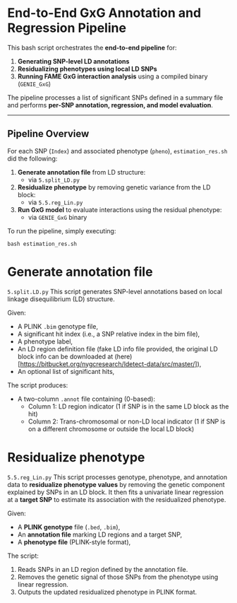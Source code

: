 # End-to-End GxG Annotation and Regression Pipeline

This bash script orchestrates the **end-to-end pipeline** for:

1. **Generating SNP-level LD annotations**
2. **Residualizing phenotypes using local LD SNPs**
3. **Running FAME GxG interaction analysis** using a compiled binary (`GENIE_GxG`)

The pipeline processes a list of significant SNPs defined in a summary file and performs **per-SNP annotation, regression, and model evaluation**.

---

## Pipeline Overview

For each SNP (`Index`) and associated phenotype (`pheno`), `estimation_res.sh` did the following:

1. **Generate annotation file** from LD structure:
    - via `5.split_LD.py`
2. **Residualize phenotype** by removing genetic variance from the LD block:
    - via `5.5.reg_Lin.py`
3. **Run GxG model** to evaluate interactions using the residual phenotype:
    - via `GENIE_GxG` binary

To run the pipeline, simply executing:
```
bash estimation_res.sh
```


# Generate annotation file
`5.split.LD.py`
This script generates SNP-level annotations based on local linkage disequilibrium (LD) structure.


Given:
- A PLINK `.bim` genotype file,
- A significant hit index (i.e., a SNP relative index in the bim file),
- A phenotype label,
- An LD region definition file (fake LD info file provided, the original LD block info can be downloaded at (here)[https://bitbucket.org/nygcresearch/ldetect-data/src/master/]),
- An optional list of significant hits,

The script produces:
- A two-column `.annot` file containing (0-based):
  - Column 1: LD region indicator (1 if SNP is in the same LD block as the hit)
  - Column 2: Trans-chromosomal or non-LD local indicator (1 if SNP is on a different chromosome or outside the local LD block)


# Residualize phenotype
`5.5.reg_Lin.py`
This script processes genotype, phenotype, and annotation data to **residualize phenotype values** by removing the genetic component explained by SNPs in an LD block. It then fits a univariate linear regression at a **target SNP** to estimate its association with the residualized phenotype.

Given:
- A **PLINK genotype** file (`.bed`, `.bim`),
- An **annotation file** marking LD regions and a target SNP,
- A **phenotype file** (PLINK-style format),

The script:
1. Reads SNPs in an LD region defined by the annotation file.
2. Removes the genetic signal of those SNPs from the phenotype using linear regression.
4. Outputs the updated residualized phenotype in PLINK format.
